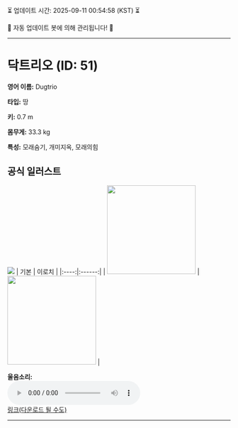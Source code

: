 
⏳ 업데이트 시간: 2025-09-11 00:54:58 (KST) ⏳

🤖 자동 업데이트 봇에 의해 관리됩니다! 🤖

---

# 닥트리오 (ID: 51)
**영어 이름:** Dugtrio

**타입:** 땅

**키:** 0.7 m

**몸무게:** 33.3 kg

**특성:** 모래숨기, 개미지옥, 모래의힘

## 공식 일러스트
![](https://raw.githubusercontent.com/PokeAPI/sprites/master/sprites/pokemon/other/official-artwork/51.png)
| 기본 | 이로치 |
|:----:|:------:|
| <img src="http://play.pokemonshowdown.com/sprites/ani/dugtrio.gif" width="200"> | <img src="http://play.pokemonshowdown.com/sprites/ani-shiny/dugtrio.gif" width="200"> |

**울음소리:**<br><audio controls src="https://raw.githubusercontent.com/PokeAPI/cries/main/cries/pokemon/latest/51.ogg"></audio><br> [링크(다운로드 될 수도)](https://raw.githubusercontent.com/PokeAPI/cries/main/cries/pokemon/latest/51.ogg)


---
